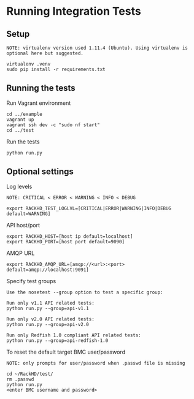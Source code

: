 # Running Integration Tests


## Setup

    NOTE: virtualenv version used 1.11.4 (Ubuntu). Using virtualenv is optional here but suggested.

    virtualenv .venv
    sudo pip install -r requirements.txt
    
## Running the tests

Run Vagrant environment

    cd ../example
    vagrant up
    vagrant ssh dev -c "sudo nf start"
    cd ../test

Run the tests

    python run.py

## Optional settings

Log levels
    
    NOTE: CRITICAL < ERROR < WARNING < INFO < DEBUG

    export RACKHD_TEST_LOGLVL=[CRITICAL|ERROR|WARNING|INFO|DEBUG default=WARNING]

API host/port 

    export RACKHD_HOST=[host ip default=localhost]
    export RACKHD_PORT=[host port default=9090]

AMQP URL

    export RACKHD_AMQP_URL=[amqp://<url>:<port> default=amqp://localhost:9091]

Specify test groups
    
    Use the nosetest --group option to test a specific group:

    Run only v1.1 API related tests:
    python run.py --group=api-v1.1

    Run only v2.0 API related tests:
    python run.py --group=api-v2.0

    Run only Redfish 1.0 compliant API related tests:
    python run.py --group=api-redfish-1.0

To reset the default target BMC user/password 

    NOTE: only prompts for user/password when .passwd file is missing

    cd ~/RackHD/test/
    rm .passwd
    python run.py
    <enter BMC username and password>
